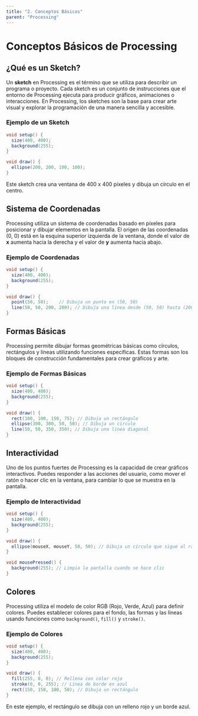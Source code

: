 ```yaml
---
title: "2. Conceptos Básicos"
parent: "Processing"
---
```



# Conceptos Básicos de Processing

## ¿Qué es un Sketch?
Un **sketch** en Processing es el término que se utiliza para describir un programa o proyecto. Cada sketch es un conjunto de instrucciones que el entorno de Processing ejecuta para producir gráficos, animaciones o interacciones. En Processing, los sketches son la base para crear arte visual y explorar la programación de una manera sencilla y accesible.

### Ejemplo de un Sketch
```java
void setup() {
  size(400, 400);
  background(255);
}

void draw() {
  ellipse(200, 200, 100, 100);
}
```
Este sketch crea una ventana de 400 x 400 píxeles y dibuja un círculo en el centro.

## Sistema de Coordenadas
Processing utiliza un sistema de coordenadas basado en píxeles para posicionar y dibujar elementos en la pantalla. El origen de las coordenadas (0, 0) está en la esquina superior izquierda de la ventana, donde el valor de **x** aumenta hacia la derecha y el valor de **y** aumenta hacia abajo.

### Ejemplo de Coordenadas
```java
void setup() {
  size(400, 400);
  background(255);
}

void draw() {
  point(50, 50);    // Dibuja un punto en (50, 50)
  line(50, 50, 200, 200); // Dibuja una línea desde (50, 50) hasta (200, 200)
}
```

## Formas Básicas
Processing permite dibujar formas geométricas básicas como círculos, rectángulos y líneas utilizando funciones específicas. Estas formas son los bloques de construcción fundamentales para crear gráficos y arte.

### Ejemplo de Formas Básicas
```java
void setup() {
  size(400, 400);
  background(255);
}

void draw() {
  rect(100, 100, 150, 75); // Dibuja un rectángulo
  ellipse(300, 300, 50, 50); // Dibuja un círculo
  line(50, 50, 350, 350); // Dibuja una línea diagonal
}
```

## Interactividad
Uno de los puntos fuertes de Processing es la capacidad de crear gráficos interactivos. Puedes responder a las acciones del usuario, como mover el ratón o hacer clic en la ventana, para cambiar lo que se muestra en la pantalla.

### Ejemplo de Interactividad
```java
void setup() {
  size(400, 400);
  background(255);
}

void draw() {
  ellipse(mouseX, mouseY, 50, 50); // Dibuja un círculo que sigue al ratón
}

void mousePressed() {
  background(255); // Limpia la pantalla cuando se hace clic
}
```

## Colores
Processing utiliza el modelo de color RGB (Rojo, Verde, Azul) para definir colores. Puedes establecer colores para el fondo, las formas y las líneas usando funciones como `background()`, `fill()` y `stroke()`.

### Ejemplo de Colores
```java
void setup() {
  size(400, 400);
  background(255);
}

void draw() {
  fill(255, 0, 0); // Rellena con color rojo
  stroke(0, 0, 255); // Línea de borde en azul
  rect(150, 150, 100, 50); // Dibuja un rectángulo
}
```
En este ejemplo, el rectángulo se dibuja con un relleno rojo y un borde azul.
